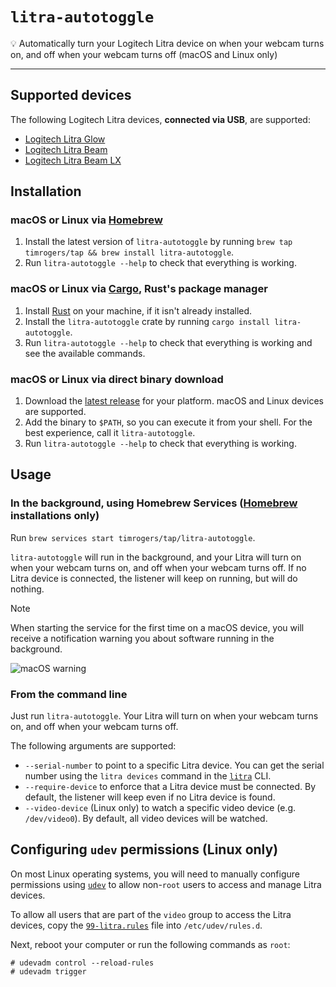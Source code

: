 # `litra-autotoggle`

💡 Automatically turn your Logitech Litra device on when your webcam turns on, and off when your webcam turns off (macOS and Linux only)

---

## Supported devices

The following Logitech Litra devices, **connected via USB**, are supported:

- [Logitech Litra Glow](https://www.logitech.com/en-gb/products/lighting/litra-glow.946-000002.html)
- [Logitech Litra Beam](https://www.logitech.com/en-gb/products/lighting/litra-beam.946-000007.html)
- [Logitech Litra Beam LX](https://www.logitechg.com/en-gb/products/cameras-lighting/litra-beam-lx-led-light.946-000015.html)

## Installation

### macOS or Linux via [Homebrew](https://brew.sh/)

1. Install the latest version of `litra-autotoggle` by running `brew tap timrogers/tap && brew install litra-autotoggle`.
1. Run `litra-autotoggle --help` to check that everything is working.

### macOS or Linux via [Cargo](https://doc.rust-lang.org/cargo/), Rust's package manager

1. Install [Rust](https://www.rust-lang.org/tools/install) on your machine, if it isn't already installed.
1. Install the `litra-autotoggle` crate by running `cargo install litra-autotoggle`.
1. Run `litra-autotoggle --help` to check that everything is working and see the available commands.

### macOS or Linux via direct binary download

1. Download the [latest release](https://github.com/timrogers/litra-autotoggle/releases/latest) for your platform. macOS and Linux devices are supported.
1. Add the binary to `$PATH`, so you can execute it from your shell. For the best experience, call it `litra-autotoggle`.
1. Run `litra-autotoggle --help` to check that everything is working.

## Usage

### In the background, using Homebrew Services ([Homebrew](https://brew.sh/) installations only)

Run `brew services start timrogers/tap/litra-autotoggle`.

`litra-autotoggle` will run in the background, and your Litra will turn on when your webcam turns on, and off when your webcam turns off. If no Litra device is connected, the listener will keep on running, but will do nothing.

> [!NOTE]
> When starting the service for the first time on a macOS device, you will receive a notification warning you about software running in the background.

![macOS warning](https://github.com/user-attachments/assets/7abd6d99-0481-4684-8079-a6d80e0fcaea)

### From the command line

Just run `litra-autotoggle`. Your Litra will turn on when your webcam turns on, and off when your webcam turns off.

The following arguments are supported:

- `--serial-number` to point to a specific Litra device. You can get the serial number using the `litra devices` command in the [`litra`](https://github.com/timrogers/litra-rs) CLI.
- `--require-device` to enforce that a Litra device must be connected. By default, the listener will keep even if no Litra device is found.
- `--video-device` (Linux only) to watch a specific video device (e.g. `/dev/video0`). By default, all video devices will be watched.

## Configuring `udev` permissions (Linux only)

On most Linux operating systems, you will need to manually configure permissions using [`udev`](https://www.man7.org/linux/man-pages/man7/udev.7.html) to allow non-`root` users to access and manage Litra devices.

To allow all users that are part of the `video` group to access the Litra devices, copy the [`99-litra.rules`](99-litra.rules) file into `/etc/udev/rules.d`.

Next, reboot your computer or run the following commands as `root`:

    # udevadm control --reload-rules
    # udevadm trigger
